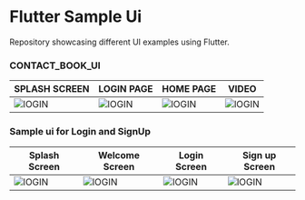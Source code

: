 # Flutter Sample Ui
Repository showcasing different UI examples using Flutter.

### CONTACT_BOOK_UI
| SPLASH SCREEN | LOGIN PAGE | HOME PAGE | VIDEO |
|----------|----------|----------|----------|
| ![lOGIN](https://github.com/shihabksaleem/flutter-ui/blob/master/screenshots/contactbook%20ui/SPLASH.jpg?raw=true)   | ![lOGIN](https://github.com/shihabksaleem/flutter-ui/blob/master/screenshots/contactbook%20ui/Login%20Page.jpg?raw=true)   | ![lOGIN](https://github.com/shihabksaleem/flutter-ui/blob/master/screenshots/contactbook%20ui/Home%20Page.jpg?raw=true)   | ![lOGIN](https://github.com/shihabksaleem/flutter-ui/blob/master/screenshots/contactbook%20ui/VIDEO.gif?raw=true)   |

### Sample ui for Login and SignUp
| Splash Screen | Welcome Screen | Login Screen | Sign up Screen |
|----------|----------|----------|----------|
| ![lOGIN](https://github.com/shihabksaleem/flutter-ui/blob/master/screenshots/Login%20Sign-up%20ui/Splash.jpg?raw=true)   | ![lOGIN](https://github.com/shihabksaleem/flutter-ui/blob/master/screenshots/Login%20Sign-up%20ui/Welcome%20page.jpg?raw=true)   | ![lOGIN](https://github.com/shihabksaleem/flutter-ui/blob/master/screenshots/Login%20Sign-up%20ui/login%20page.jpg?raw=true)   | ![lOGIN](https://github.com/shihabksaleem/flutter-ui/blob/master/screenshots/Login%20Sign-up%20ui/signup%20page.jpg?raw=true)   |
